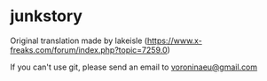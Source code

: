 # junkstory
Original translation made by  lakeisle (https://www.x-freaks.com/forum/index.php?topic=7259.0) 

If you can't use git, please send an email to voroninaeu@gmail.com
